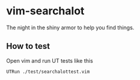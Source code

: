 
vim-searchalot
============================================================

The night in the shiny armor to help you find things.


How to test
------------------------------------------------------------

Open vim and run UT tests like this

`UTRun ./test/searchalottest.vim`
